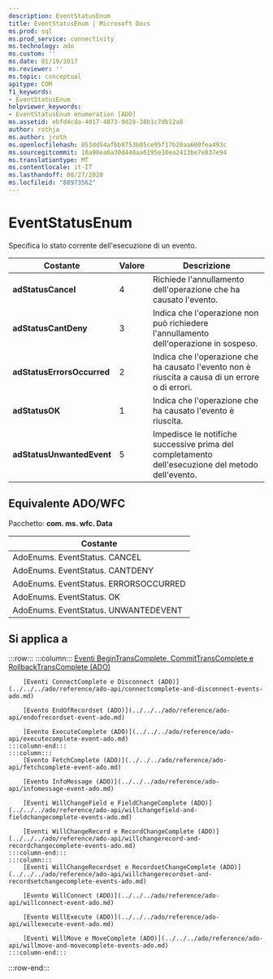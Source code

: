 ```yaml
---
description: EventStatusEnum
title: EventStatusEnum | Microsoft Docs
ms.prod: sql
ms.prod_service: connectivity
ms.technology: ado
ms.custom: ''
ms.date: 01/19/2017
ms.reviewer: ''
ms.topic: conceptual
apitype: COM
f1_keywords:
- EventStatusEnum
helpviewer_keywords:
- EventStatusEnum enumeration [ADO]
ms.assetid: ebfd4cda-4017-4873-9d28-38b1c7db12a8
author: rothja
ms.author: jroth
ms.openlocfilehash: 853dd54afbb8753b05ce95f17b20aa600fea493c
ms.sourcegitcommit: 18a98ea6a30d448aa6195e10ea2413be7e837e94
ms.translationtype: MT
ms.contentlocale: it-IT
ms.lasthandoff: 08/27/2020
ms.locfileid: "88973562"
---
```

# <a name="eventstatusenum"></a>EventStatusEnum
Specifica lo stato corrente dell'esecuzione di un evento.  
  
|Costante|Valore|Descrizione|  
|--------------|-----------|-----------------|  
|**adStatusCancel**|4|Richiede l'annullamento dell'operazione che ha causato l'evento.|  
|**adStatusCantDeny**|3|Indica che l'operazione non può richiedere l'annullamento dell'operazione in sospeso.|  
|**adStatusErrorsOccurred**|2|Indica che l'operazione che ha causato l'evento non è riuscita a causa di un errore o di errori.|  
|**adStatusOK**|1|Indica che l'operazione che ha causato l'evento è riuscita.|  
|**adStatusUnwantedEvent**|5|Impedisce le notifiche successive prima del completamento dell'esecuzione del metodo dell'evento.|  
  
## <a name="adowfc-equivalent"></a>Equivalente ADO/WFC  
 Pacchetto: **com. ms. wfc. Data**  
  
|Costante|  
|--------------|  
|AdoEnums. EventStatus. CANCEL|  
|AdoEnums. EventStatus. CANTDENY|  
|AdoEnums. EventStatus. ERRORSOCCURRED|  
|AdoEnums. EventStatus. OK|  
|AdoEnums. EventStatus. UNWANTEDEVENT|  
  
## <a name="applies-to"></a>Si applica a  

:::row:::
    :::column:::
        [Eventi BeginTransComplete, CommitTransComplete e RollbackTransComplete (ADO)](../../../ado/reference/ado-api/begintranscomplete-committranscomplete-and-rollbacktranscomplete-events-ado.md)  

        [Eventi ConnectComplete e Disconnect (ADO)](../../../ado/reference/ado-api/connectcomplete-and-disconnect-events-ado.md)  

        [Evento EndOfRecordset (ADO)](../../../ado/reference/ado-api/endofrecordset-event-ado.md)  

        [Evento ExecuteComplete (ADO)](../../../ado/reference/ado-api/executecomplete-event-ado.md)  
    :::column-end:::
    :::column:::
        [Evento FetchComplete (ADO)](../../../ado/reference/ado-api/fetchcomplete-event-ado.md)  

        [Evento InfoMessage (ADO)](../../../ado/reference/ado-api/infomessage-event-ado.md)  

        [Eventi WillChangeField e FieldChangeComplete (ADO)](../../../ado/reference/ado-api/willchangefield-and-fieldchangecomplete-events-ado.md)  

        [Eventi WillChangeRecord e RecordChangeComplete (ADO)](../../../ado/reference/ado-api/willchangerecord-and-recordchangecomplete-events-ado.md)  
    :::column-end:::
    :::column:::
        [Eventi WillChangeRecordset e RecordsetChangeComplete (ADO)](../../../ado/reference/ado-api/willchangerecordset-and-recordsetchangecomplete-events-ado.md)  

        [Evento WillConnect (ADO)](../../../ado/reference/ado-api/willconnect-event-ado.md)  

        [Evento WillExecute (ADO)](../../../ado/reference/ado-api/willexecute-event-ado.md)  

        [Eventi WillMove e MoveComplete (ADO)](../../../ado/reference/ado-api/willmove-and-movecomplete-events-ado.md)  
    :::column-end:::
:::row-end:::
